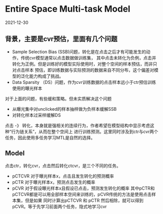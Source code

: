 # Entire Space Multi-task Model

2021-12-30
## 背景，主要是cvr预估，里面有几个问题
- Sample Selection Bias (SSB)问题，转化是在点击之后才有可能发生的动作，传统cvr模型通常以点击数据做训练集，
其中点击未转化为负例，点击并转化为正例。但是训练好的模型实际使用时，对整个空间的样本预估，而非只对点击样本
预估，即训练数据与实际预测的数据来自不同分布，这个偏差对模型的泛化能力构成了挑战。
- Data Sparsity （DS）问题，作为cvr训练数据的点击样本远小于ctr预估训练使用的曝光样本

对于上面的问题，有些缓和策略。但未实质解决这个问题
- 从曝光集中对unclicked的样本抽样做为负样本缓解SSB
- 对转化样本过采样缓解DS

点击 -》 转化，本身就是强相关的连续行为，作者希望在模型结构中显示考虑这种“行为链关系”，从而在整个空间上
进行训练预测。这里同时涉及到ctr与cvr两个任务，因此使用多任务学习MTL是自然的选择。

## Model
点击ctr，转化cvr，点击然后转化ctcvr，是三个不同的任务。
- pCTCVR   对于曝光样本x，点击且发生转化的预测概率
- pCTR     对于曝光样本x，预测点击发生的概率
- pCVR     对于假设曝光样本x且假设已点击，预测发生转化的概率
其中pCTR和 pCTCVR都是可以用全部样本空间来训练的，pCVR传统的方法是使用点击样本集，但是如果
同时计算出pCTCVR 和 pCTR 然后相除，就可以得到pCVR。等于先学习前面两个任务，隐式地学习cvr

